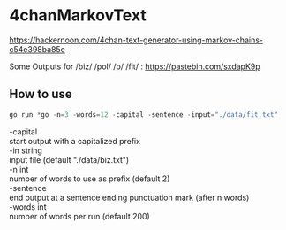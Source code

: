 # 4chanMarkovText

https://hackernoon.com/4chan-text-generator-using-markov-chains-c54e398ba85e

Some Outputs for /biz/ /pol/ /b/ /fit/ : https://pastebin.com/sxdapK9p

How to use
----------

```cpp
go run *go -n=3 -words=12 -capital -sentence -input="./data/fit.txt"
```

  -capital  
				start output with a capitalized prefix  
  -in string  
        input file (default "./data/biz.txt")  
  -n int  
        number of words to use as prefix (default 2)  
  -sentence  
        end output at a sentence ending punctuation mark (after n words)  
  -words int  
        number of words per run (default 200)  

